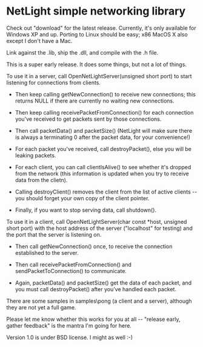 NetLight simple networking library
==================================

Check out "download" for the latest release. Currently, it's only available for Windows XP and up. Porting to Linux should be easy; x86 MacOS X also except I don't have a Mac.

Link against the .lib, ship the .dll, and compile with the .h file.

This is a super early release. It does some things, but not a lot of things.

To use it in a server, call OpenNetLightServer(unsigned short port) to start listening for connections from clients.

* Then keep calling getNewConnection() to receive new connections; this returns NULL if there are currently no waiting new connections.

* Then keep calling receivePacketFromConnection() for each connection you've received to get packets sent by those connections.

* Then call packetData() and packetSize() (NetLight will make sure there is always a terminating 0 after the packet data, for your convenience!)

* For each packet you've received, call destroyPacket(), else you will be leaking packets.

* For each client, you can call clientIsAlive() to see whether it's dropped from the network (this information is updated when you try to receive data from the clietn).

* Calling destroyClient() removes the client from the list of active clients -- you should forget your own copy of the client pointer.

* Finally, if you want to stop serving data, call shutdown().

To use it in a client, call OpenNetLightServer(char const *host, unsigned short port) with the host address of the server ("localhost" for testing) and the port that the server is listening on.

* Then call getNewConnection() once, to receive the connection established to the server.

* Then call receivePacketFromConnection() and sendPacketToConnection() to communicate.

* Again, packetData() and packetSize() get the data of each packet, and you must call destroyPacket() after you've handled each packet.

There are some samples in samples\pong (a client and a server), although they are not yet a full game.

Please let me know whether this works for you at all -- "release early, gather feedback" is the mantra I'm going for here.

Version 1.0 is under BSD license. I might as well :-)
